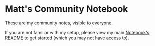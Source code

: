 # Matt's Community Notebook

These are my community notes, visible to everyone.

If you are not familiar with my setup, please view my main [Notebook's README](https://github.com/coffeencoke/Notebooks/blob/master/README.md) to get started (which you may not have access to).


